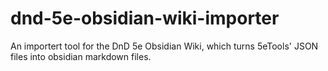 # dnd-5e-obsidian-wiki-importer
An importert tool for the DnD 5e Obsidian Wiki, which turns 5eTools' JSON files into obsidian markdown files.
